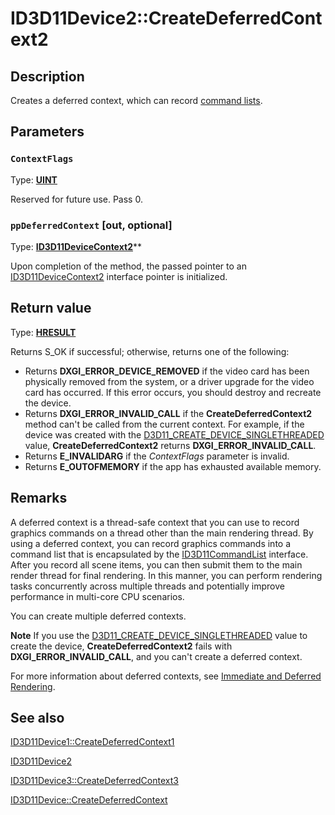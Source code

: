 # ID3D11Device2::CreateDeferredContext2

## Description

Creates a deferred context, which can record [command lists](https://learn.microsoft.com/windows/desktop/direct3d11/overviews-direct3d-11-render-multi-thread-command-list).

## Parameters

### `ContextFlags`

Type: **[UINT](https://learn.microsoft.com/windows/desktop/WinProg/windows-data-types)**

Reserved for future use.
Pass 0.

### `ppDeferredContext` [out, optional]

Type: **[ID3D11DeviceContext2](https://learn.microsoft.com/windows/desktop/api/d3d11_2/nn-d3d11_2-id3d11devicecontext2)****

Upon completion of the method, the passed pointer to an [ID3D11DeviceContext2](https://learn.microsoft.com/windows/desktop/api/d3d11_2/nn-d3d11_2-id3d11devicecontext2) interface pointer is initialized.

## Return value

Type: **[HRESULT](https://learn.microsoft.com/windows/win32/com/structure-of-com-error-codes)**

Returns S_OK if successful; otherwise, returns one of the following:

* Returns **DXGI_ERROR_DEVICE_REMOVED** if the video card has been physically removed from the system, or a driver upgrade for the video card has occurred.
  If this error occurs, you should destroy and recreate the device.
* Returns **DXGI_ERROR_INVALID_CALL** if the **CreateDeferredContext2** method can't be called from the current context.
  For example, if the device was created with the [D3D11_CREATE_DEVICE_SINGLETHREADED](https://learn.microsoft.com/windows/desktop/api/d3d11/ne-d3d11-d3d11_create_device_flag) value, **CreateDeferredContext2** returns **DXGI_ERROR_INVALID_CALL**.
* Returns **E_INVALIDARG** if the *ContextFlags* parameter is invalid.
* Returns **E_OUTOFMEMORY** if the app has exhausted available memory.

## Remarks

A deferred context is a thread-safe context that you can use to record graphics commands on a thread other than the main rendering thread.
By using a deferred context, you can record graphics commands into a command list that is encapsulated by the [ID3D11CommandList](https://learn.microsoft.com/windows/desktop/api/d3d11/nn-d3d11-id3d11commandlist) interface.
After you record all scene items, you can then submit them to the main render thread for final rendering.
In this manner, you can perform rendering tasks concurrently across multiple threads and potentially improve performance in multi-core CPU scenarios.

You can create multiple deferred contexts.

**Note** If you use the [D3D11_CREATE_DEVICE_SINGLETHREADED](https://learn.microsoft.com/windows/desktop/api/d3d11/ne-d3d11-d3d11_create_device_flag) value to create the device,
**CreateDeferredContext2** fails with **DXGI_ERROR_INVALID_CALL**, and you can't create a deferred context.

For more information about deferred contexts, see [Immediate and Deferred Rendering](https://learn.microsoft.com/windows/desktop/direct3d11/overviews-direct3d-11-render-multi-thread-render).

## See also

[ID3D11Device1::CreateDeferredContext1](https://learn.microsoft.com/windows/desktop/api/d3d11_1/nf-d3d11_1-id3d11device1-createdeferredcontext1)

[ID3D11Device2](https://learn.microsoft.com/windows/desktop/api/d3d11_2/nn-d3d11_2-id3d11device2)

[ID3D11Device3::CreateDeferredContext3](https://learn.microsoft.com/windows/desktop/api/d3d11_3/nf-d3d11_3-id3d11device3-createdeferredcontext3)

[ID3D11Device::CreateDeferredContext](https://learn.microsoft.com/windows/desktop/api/d3d11/nf-d3d11-id3d11device-createdeferredcontext)